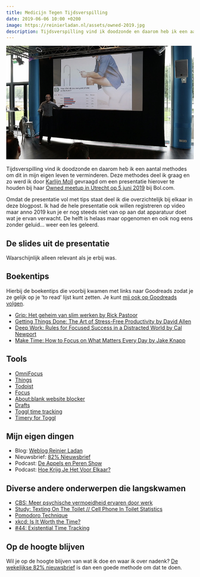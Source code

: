 ```yaml
---
title: Medicijn Tegen Tijdsverspilling
date: 2019-06-06 10:00 +0200
image: https://reinierladan.nl/assets/owned-2019.jpg
description: Tijdsverspilling vind ik doodzonde en daarom heb ik een aantal methodes om dit in mijn eigen leven te verminderen. Deze methodes deel ik graag en zo werd ik gevraagd om een presentatie hierover te houden bij de Owned meetup in Utrecht op 5 juni 2019.
---
```


![Reinier Ladan tijdens een presentatie](/assets/owned-2019.jpg)

Tijdsverspilling vind ik doodzonde en daarom heb ik een aantal methodes om dit in mijn eigen leven te verminderen. Deze methodes deel ik graag en zo werd ik door [Karlijn Moll](https://twitter.com/carlio75) gevraagd om een presentatie hierover te houden bij haar [Owned meetup in Utrecht op 5 juni 2019](https://www.meetup.com/nl-NL/OwnedNL/events/259907640/) bij Bol.com.

Omdat de presentatie vol met tips staat deel ik die overzichtelijk bij elkaar in deze blogpost. Ik had de hele presentatie ook willen registreren op video maar anno 2019 kun je er nog steeds niet van op aan dat apparatuur doet wat je ervan verwacht. De helft is helaas maar opgenomen en ook nog eens zonder geluid… weer een les geleerd.

## De slides uit de presentatie

Waarschijnlijk alleen relevant als je erbij was.

<script async class="speakerdeck-embed" data-id="83ffd3316f8a440a96f6599805b290cc" data-ratio="1.77777777777778" src="//speakerdeck.com/assets/embed.js"></script>

## Boekentips

Hierbij de boekentips die voorbij kwamen met links naar Goodreads zodat je ze gelijk op je ‘to read’ lijst kunt zetten. Je kunt [mij ook op Goodreads volgen](https://www.goodreads.com/user/show/22724505-reinier-ladan).

- [Grip: Het geheim van slim werken by Rick Pastoor](https://www.goodreads.com/book/show/41183951-grip?from_search=true)
- [Getting Things Done: The Art of Stress-Free Productivity by David Allen](https://www.goodreads.com/book/show/1633.Getting_Things_Done?from_search=true)
- [Deep Work: Rules for Focused Success in a Distracted World by Cal Newport](https://www.goodreads.com/book/show/25744928-deep-work?from_search=true)
- [Make Time: How to Focus on What Matters Every Day by Jake Knapp](https://www.goodreads.com/book/show/37880811-make-time?from_search=true)

## Tools

- [OmniFocus](https://www.omnigroup.com/omnifocus)
- [Things](https://culturedcode.com/things/)
- [Todoist](https://todoist.com)
- [Focus](https://heyfocus.com)
- [About:blank website blocker](https://itunes.apple.com/us/app/about-blank/id1239181721?mt=8)
- [Drafts](https://getdrafts.com)
- [Toggl time tracking](https://toggl.com)
- [Timery for Toggl](https://www.macstories.net/stories/timery-for-toggl-the-macstories-review/)

## Mijn eigen dingen

- Blog: [Weblog Reinier Ladan](https://reinierladan.nl/blog/)
- Nieuwsbrief: [82% Nieuwsbrief](https://82procent.nl)
- Podcast: [De Appels en Peren Show](https://appelsenperenshow.nl)
- Podcast: [Hoe Krijg Je Het Voor Elkaar?](https://hoekrijgjehetvoorelkaar.nl)

## Diverse andere onderwerpen die langskwamen

- [CBS: Meer psychische vermoeidheid ervaren door werk](https://www.cbs.nl/nl-nl/nieuws/2018/46/meer-psychische-vermoeidheid-ervaren-door-werk)
- [Study: Texting On The Toilet // Cell Phone In Toilet Statistics](https://www.bankmycell.com/blog/cell-phone-usage-in-toilet-survey)
- [Pomodoro Technique](https://en.wikipedia.org/wiki/Pomodoro_Technique)
- [xkcd: Is It Worth the Time?](https://xkcd.com/1205/)
- [#44: Existential Time Tracking](https://www.relay.fm/cortex/44)

## Op de hoogte blijven

Wil je op de hoogte blijven van wat ik doe en waar ik over nadenk? [De wekelijkse 82% nieuwsbrief](/82procent) is dan een goede methode om dat te doen.
